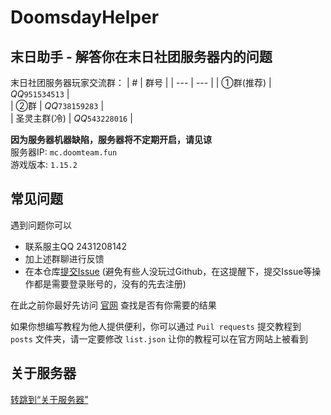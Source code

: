 # DoomsdayHelper
## 末日助手 - 解答你在末日社团服务器内的问题

末日社团服务器玩家交流群：
| # | 群号 |
| --- | --- |
| ①群(推荐) | *QQ*`951534513` |  
| ②群 | *QQ*`738159283` |  
| 圣灵主群(冷) | *QQ*`543228016` |  

**因为服务器机器缺陷，服务器将不定期开启，请见谅**  
服务器IP: `mc.doomteam.fun`  
游戏版本: `1.15.2`  

## 常见问题

遇到问题你可以  
* 联系服主QQ 2431208142   
* 加上述群聊进行反馈  
* 在本仓库[提交Issue](https://github.com/DoomsdaySociety/DoomsdayHelper/issues/new/choose) (避免有些人没玩过Github，在这提醒下，提交Issue等操作都是需要登录账号的，没有的先去注册)  

在此之前你最好先访问 [官网](https://www.doomteam.fun) 查找是否有你需要的结果  

如果你想编写教程为他人提供便利，你可以通过 `Puil requests` 提交教程到 `posts` 文件夹，请一定要修改 `list.json` 让你的教程可以在官方网站上被看到

## 关于服务器

[转跳到“关于服务器”](https://www.doomteam.fun/%E5%85%B3%E4%BA%8E)

